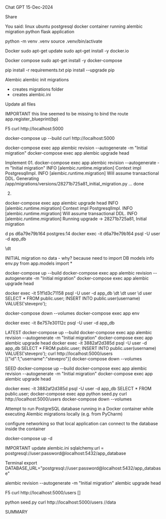Chat GPT
15-Dec-2024

Share


You said:
linux ubuntu postgresql docker container running alembic migration python flask application

python -m venv .venv
source .venv/bin/activate

Docker
sudo apt-get update
sudo apt-get install -y docker.io

Docker compose
sudo apt-get install -y docker-compose


pip install -r requirements.txt
pip install --upgrade pip


Alembic
alembic init migrations
- creates migrations folder
- creates alembic.ini


Update all files

IMPORTANT
this line seemed to be missing to bind the route
app.register_blueprint(bp)

F5
curl http://localhost:5000

docker-compose up --build
curl http://localhost:5000

docker-compose exec app alembic revision --autogenerate -m "Initial migration"
docker-compose exec app alembic upgrade head

Implement
01.
docker-compose exec app alembic revision --autogenerate -m "Initial migration"
INFO  [alembic.runtime.migration] Context impl PostgresqlImpl.
INFO  [alembic.runtime.migration] Will assume transactional DDL.
  Generating /app/migrations/versions/28271b725a81_initial_migration.py ...  done

02.
docker-compose exec app alembic upgrade head
INFO  [alembic.runtime.migration] Context impl PostgresqlImpl.
INFO  [alembic.runtime.migration] Will assume transactional DDL.
INFO  [alembic.runtime.migration] Running upgrade  -> 28271b725a81, Initial migration


d ps
d6a79e79b164   postgres:14
docker exec -it d6a79e79b164 psql -U user -d app_db

\dt


INITIAL migration no data - why?
because need to import DB models info env.py
from app.models import *


docker-compose up --build
docker-compose exec app alembic revision --autogenerate -m "Initial migration"
docker-compose exec app alembic upgrade head

docker exec -it 51f1d3c71158 psql -U user -d app_db
\dt
\dt user
\d user
SELECT * FROM public.user;
INSERT INTO public.user(username) VALUES('stevepro');



docker-compose down --volumes
docker-compose exec app env 


docker exec -it 8e757e30112c psql -U user -d app_db


LATEST
docker-compose up --build
docker-compose exec app alembic revision --autogenerate -m "Initial migration"
docker-compose exec app alembic upgrade head
docker exec -it 3882af2d385d psql -U user -d app_db
SELECT * FROM public.user;
INSERT INTO public.user(username) VALUES('stevepro');
curl http://localhost:5000/users
[{"id":1,"username":"stevepro"}]
docker-compose down --volumes


SEED
docker-compose up --build
docker-compose exec app alembic revision --autogenerate -m "Initial migration"
docker-compose exec app alembic upgrade head

docker exec -it 3882af2d385d psql -U user -d app_db
SELECT * FROM public.user;
docker-compose exec app python seed.py
curl http://localhost:5000/users
docker-compose down --volumes


Attempt to run PostgreSQL database running in a Docker container
while executing Alembic migrations locally (e.g. from PyCharm)

configure networking so that local application can connect to the database
inside the container

docker-compose up -d

IMPORTANT
update alembic.ini
sqlalchemy.url = postgresql://user:password@localhost:5432/app_database

Terminal
export DATABASE_URL="postgresql://user:password@localhost:5432/app_database"

alembic revision --autogenerate -m "Initial migration"
alembic upgrade head

F5
curl http://localhost:5000/users
[]

python seed.py
curl http://localhost:5000/users
//data


SUMMARY